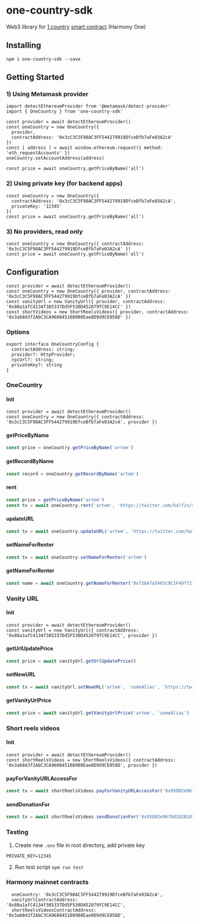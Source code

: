 # one-country-sdk

Web3 library for [1.country](https://1.country/) [smart contract](https://github.com/harmony-one/.1.country) (Harmony One)

## Installing
```shell
npm i one-country-sdk --save
```

## Getting Started
### 1) Using Metamask provider
```shell
import detectEthereumProvider from '@metamask/detect-provider'
import { OneCountry } from 'one-country-sdk'

const provider = await detectEthereumProvider()
const oneCountry = new OneCountry({
  provider,
  contractAddress: '0x3cC3C5F98AC3FF544279919DfceBfb7aFe03A2cA'
})
const [ address ] = await window.ethereum.request({ method: 'eth_requestAccounts' })
oneCountry.setAccountAddress(address)

const price = await oneCountry.getPriceByName('all')
```

### 2) Using private key (for backend apps)
```shell
const oneCountry = new OneCountry({
  contractAddress: '0x3cC3C5F98AC3FF544279919DfceBfb7aFe03A2cA',
  privateKey: '12345'
})
const price = await oneCountry.getPriceByName('all')
```

### 3) No providers, read only
```shell
const oneCountry = new OneCountry({ contractAddress: '0x3cC3C5F98AC3FF544279919DfceBfb7aFe03A2cA' })
const price = await oneCountry.getPriceByName('all')
```

## Configuration
```shell
const provider = await detectEthereumProvider()
const oneCountry = new OneCountry({ provider, contractAddress: '0x3cC3C5F98AC3FF544279919DfceBfb7aFe03A2cA' })
const vanityUrl = new VanityUrl({ provider, contractAddress: '0x88a1afC4134f385337Dd5F530D452079fC9E14CC' })
const shortVideos = new ShortReelsVideos({ provider, contractAddress: '0x3a6843f2AbC3CA960845108908Eae8D9d9CE058D' })
```

### Options
```shell
export interface OneCountryConfig {
  contractAddress: string;
  provider?: HttpProvider;
  rpcUrl?: string;
  privateKey?: string
}
```

### OneCountry
#### Init
```shell
const provider = await detectEthereumProvider()
const oneCountry = new OneCountry({ contractAddress: '0x3cC3C5F98AC3FF544279919DfceBfb7aFe03A2cA', provider })
```

#### getPriceByName
```javascript
const price = oneCountry.getPriceByName('artem')
```

#### getRecordByName
```javascript
const record = oneCountry.getRecordByName('artem')
```

#### rent
```javascript
const price = getPriceByName('artem')
const tx = await oneCountry.rent('artem', 'https://twitter.com/halfin/status/1072874040', price)
```

#### updateURL
```javascript
const tx = await oneCountry.updateURL('artem', 'https://twitter.com/halfin/status/321214052')
```

#### setNameForRenter
```javascript
const tx = await oneCountry.setNameForRenter('artem')
```

#### getNameForRenter
```javascript
const name = await oneCountry.getNameForRenter('0x726A7a5403c9C1F49f72789794358A2FfdacCA85')
```

### Vanity URL
#### Init
```shell
const provider = await detectEthereumProvider()
const vanityUrl = new VanityUrl({ contractAddress: '0x88a1afC4134f385337Dd5F530D452079fC9E14CC', provider })
```
#### getUrlUpdatePrice
```javascript
const price = await vanityUrl.getUrlUpdatePrice()
```

#### setNewURL
```javascript
const tx = await vanityUrl.setNewURL('artem', 'someAlias', 'https://twitter.com', '1000000000000000000')
```

#### getVanityUrlPrice
```javascript
const price = await vanityUrl.getVanityUrlPrice('artem', 'someAlias')
```

### Short reels videos
#### Init
```shell
const provider = await detectEthereumProvider()
const shortReelsVideos = new ShortReelsVideos({ contractAddress: '0x3a6843f2AbC3CA960845108908Eae8D9d9CE058D', provider })
```
#### payForVanityURLAccessFor
```javascript
const tx = await shortReelsVideos.payForVanityURLAccessFor('0x95D02e967Dd2D2B1839347e0B84E59136b11A073', 'artem', 'someAlias', '1000000000000000000', 12345)
```

#### sendDonationFor
```javascript
const tx = await shortReelsVideos.sendDonationFor('0x95D02e967Dd2D2B1839347e0B84E59136b11A073', 'artem', 'someAlias', '1000000000000000000')
```

### Testing
1) Create new `.env` file in root directory, add private key
```
PRIVATE_KEY=12345
```
2) Run test script `npm run test`

### Harmony mainnet contracts
```
  oneCountry: '0x3cC3C5F98AC3FF544279919DfceBfb7aFe03A2cA',
  vanityUrlContractAddress: '0x88a1afC4134f385337Dd5F530D452079fC9E14CC',
  shortReelsVideosContractAddress: '0x3a6843f2AbC3CA960845108908Eae8D9d9CE058D',
```
